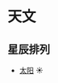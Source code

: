# 天文

## 星辰排列

* [太阳](https://github.com/FofightFong/Learnrut/blob/main/poqbdb/astronomical/Sun.hip) :sunny:
